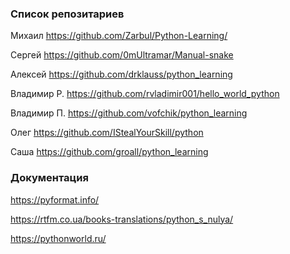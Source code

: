### Список репозитариев

Михаил https://github.com/Zarbul/Python-Learning/

Сергей https://github.com/0mUltramar/Manual-snake

Алексей https://github.com/drklauss/python_learning

Владимир Р. https://github.com/rvladimir001/hello_world_python

Владимир П. https://github.com/vofchik/python_learning

Олег https://github.com/IStealYourSkill/python

Саша https://github.com/groall/python_learning


### Документация


https://pyformat.info/

https://rtfm.co.ua/books-translations/python_s_nulya/

https://pythonworld.ru/